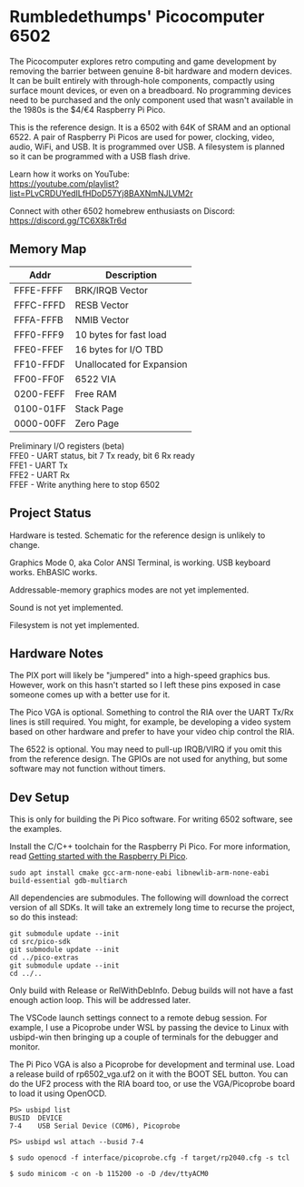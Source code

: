 # Rumbledethumps' Picocomputer 6502

The Picocomputer explores retro computing and game development by removing the barrier between genuine 8-bit hardware and modern devices. It can be built entirely with through-hole components, compactly using surface mount devices, or even on a breadboard. No programming devices need to be purchased and the only component used that wasn't available in the 1980s is the $4/€4 Raspberry Pi Pico.

This is the reference design. It is a 6502 with 64K of SRAM and an optional 6522. A pair of Raspberry Pi Picos are used for power, clocking, video, audio, WiFi, and USB. It is programmed over USB. A filesystem is planned so it can be programmed with a USB flash drive.

Learn how it works on YouTube:<br>
https://youtube.com/playlist?list=PLvCRDUYedILfHDoD57Yj8BAXNmNJLVM2r

Connect with other 6502 homebrew enthusiasts on Discord:<br>
https://discord.gg/TC6X8kTr6d

## Memory Map

| Addr | Description
| - | -
| FFFE-FFFF | BRK/IRQB Vector
| FFFC-FFFD | RESB Vector
| FFFA-FFFB | NMIB Vector
| FFF0-FFF9 | 10 bytes for fast load
| FFE0-FFEF | 16 bytes for I/O TBD
| FF10-FFDF | Unallocated for Expansion
| FF00-FF0F | 6522 VIA
| 0200-FEFF | Free RAM
| 0100-01FF | Stack Page
| 0000-00FF | Zero Page

Preliminary I/O registers (beta)<br>
FFE0 - UART status, bit 7 Tx ready, bit 6 Rx ready<br>
FFE1 - UART Tx<br>
FFE2 - UART Rx<br>
FFEF - Write anything here to stop 6502<br>

## Project Status

Hardware is tested. Schematic for the reference design is unlikely to change.

Graphics Mode 0, aka Color ANSI Terminal, is working. USB keyboard works. EhBASIC works.

Addressable-memory graphics modes are not yet implemented.

Sound is not yet implemented.

Filesystem is not yet implemented.

## Hardware Notes

The PIX port will likely be "jumpered" into a high-speed graphics bus. However, work on this hasn't started so I left these pins exposed in case someone comes up with a better use for it.

The Pico VGA is optional. Something to control the RIA over the UART Tx/Rx lines is still required. You might, for example, be developing a video system based on other hardware and prefer to have your video chip control the RIA.

The 6522 is optional. You may need to pull-up IRQB/VIRQ if you omit this from the reference design. The GPIOs are not used for anything, but some software may not function without timers.

## Dev Setup

This is only for building the Pi Pico software. For writing 6502 software, see the examples.

Install the C/C++ toolchain for the Raspberry Pi Pico. For more information, read [Getting started with the Raspberry Pi Pico](https://rptl.io/pico-get-started).
```
sudo apt install cmake gcc-arm-none-eabi libnewlib-arm-none-eabi build-essential gdb-multiarch
```

All dependencies are submodules. The following will download the correct version of all SDKs. It will take an extremely long time to recurse the project, so do this instead:
```
git submodule update --init
cd src/pico-sdk
git submodule update --init
cd ../pico-extras
git submodule update --init
cd ../..
```

Only build with Release or RelWithDebInfo. Debug builds will not have a fast enough action loop. This will be addressed later.

The VSCode launch settings connect to a remote debug session. For example, I use a Picoprobe under WSL by passing the device to Linux with usbipd-win then bringing up a couple of terminals for the debugger and monitor.

The Pi Pico VGA is also a Picoprobe for development and terminal use. Load a release build of rp6502_vga.uf2 on it with the BOOT SEL button. You can do the UF2 process with the RIA board too, or use the VGA/Picoprobe board to load it using OpenOCD.

```
PS> usbipd list
BUSID  DEVICE
7-4    USB Serial Device (COM6), Picoprobe

PS> usbipd wsl attach --busid 7-4
```
```
$ sudo openocd -f interface/picoprobe.cfg -f target/rp2040.cfg -s tcl
```
```
$ sudo minicom -c on -b 115200 -o -D /dev/ttyACM0
```
